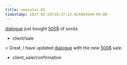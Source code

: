 ```yaml
---
title: newsales-02
timestamp: 2017-02-20T16:37:22.024484544-05:00
---
```


[dialogue](company_name) just bought [500$](amount_of_money) of socks
* client/sale

< Great, I have updated [dialogue](company_name) with the new [500$](amount_of_money) sale.
* client_sale/confirmation
